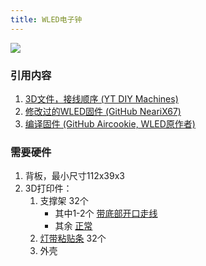 ```yaml
---
title: WLED电子钟
---
```


![](preview.png)

### 引用内容
1. [3D文件，接线顺序 (YT DIY Machines)](https://www.youtube.com/watch?v=8E0SeycTzHw)
2. [修改过的WLED固件 (GitHub NeariX67)](https://github.com/NeariX67/WLED_Clock)
3. [编译固件 (GitHub Aircookie, WLED原作者)](https://github.com/Aircoookie/WLED/wiki/Compiling-WLED)

### 需要硬件
1. 背板，最小尺寸112x39x3
2. 3D打印件：
   1. 支撑架 32个
      * 其中1-2个 [带底部开口走线](core-hole.stl)
      * 其余 [正常](core-normal.stl)
   2. [灯带粘贴条](LEDMount.stl) 32个
   3. 外壳